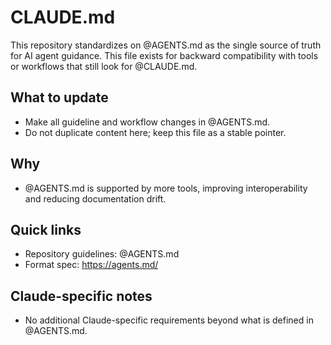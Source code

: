 # CLAUDE.md

This repository standardizes on @AGENTS.md as the single source of truth for AI agent guidance.
This file exists for backward compatibility with tools or workflows that still look for @CLAUDE.md.

## What to update
- Make all guideline and workflow changes in @AGENTS.md.
- Do not duplicate content here; keep this file as a stable pointer.

## Why
- @AGENTS.md is supported by more tools, improving interoperability and reducing documentation drift.

## Quick links
- Repository guidelines: @AGENTS.md
- Format spec: https://agents.md/

## Claude-specific notes
- No additional Claude-specific requirements beyond what is defined in @AGENTS.md.
